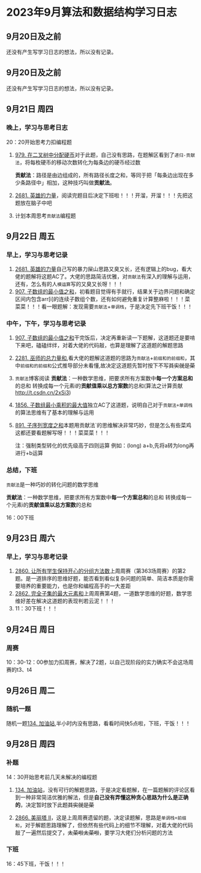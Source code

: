 # 2023年9月算法和数据结构学习日志

## 9月20日及之前

还没有产生写学习日志的想法，所以没有记录。

## 9月20日及之前

还没有产生写学习日志的想法，所以没有记录。

## 9月21日 周四

### 晚上，学习与思考日志

20：20开始思考力扣编程题

1. [979. 在二叉树中分配硬币](https://leetcode.cn/problems/distribute-coins-in-binary-tree/)对于此题，自己没有思路，在题解区看到了`递归-贡献法`，将每枚硬币的移动次数转化为每条边的硬币经过数

   **贡献法**：路径是由边组成的，所有路径长度之和，等同于把「每条边出现在多少条路径中」相加，这种技巧叫做**贡献法**。

2. [2681. 英雄的力量](https://leetcode.cn/problems/power-of-heroes/)，阅读完题目后决定下班啦！！！开溜，开溜！！！先把这题放在脑子中吧

3. 计划本周思考`贡献法`编程题

## 9月22日 周五

### 早上，学习与思考记录

1. [2681. 英雄的力量](https://leetcode.cn/problems/power-of-heroes/)自己写的暴力屎山思路又臭又长，还有逻辑上的bug，看大佬的题解将这题AC了。大佬的思路简洁优雅，对`贡献法`有深入的理解与运用，还有，怎么有的人`模运算`写的又臭又长呀！！！
2. [907. 子数组的最小值之和](https://leetcode.cn/problems/sum-of-subarray-minimums/)，初看题目觉得有手就行，结果关于边界问题和确定区间内包含arr[i]的连续子数组个数，还有如何避免重复计算整麻啦！！！菜菜菜！！！看一眼题解：发现需要`贡献法`+`单调栈`，于是决定先下班干饭！！！

### 中午，下午，学习与思考记录

1. [907. 子数组的最小值之和](https://leetcode.cn/problems/sum-of-subarray-minimums/)干完饭后，决定再重新读一下题解，这道题还是要啃下来吧，磕磕绊绊，对着大佬的代码敲，也算是理解了这道题的解题思路

2. [2281. 巫师的总力量和](https://leetcode.cn/problems/sum-of-total-strength-of-wizards/),看大佬的题解这道题的思路为`贡献法`+`前缀和的前缀和`，其中`前缀和的前缀和`公式推导部分未看懂,故决定这道题先暂时按下不写~~其实就是菜~~

3. `贡献法`博客阅读 **贡献法**：一种数学思维，把要求所有方案数中**每一个方案总和**的总和 转换成每一个元素i的**贡献值乘以总方案数**的总和(算法之计算贡献 http://t.csdn.cn/2xSi3)

4. [1856. 子数组最小乘积的最大值](https://leetcode.cn/problems/maximum-subarray-min-product/)独立AC了这道题，说明自己对于`贡献法+单调栈`的算法思维有了基本的理解与运用

5. [891. 子序列宽度之和](https://leetcode.cn/problems/sum-of-subsequence-widths/)本题用贡献法`的思维解决非常巧妙，但是怎么有些菜鸡这都还要看题解写呀！！！菜菜菜！！！

   注：强制类型转化的优先级高于四则运算 例如：(long) a+b,先将a转为long再进行+b运算

### 总结，下班

`贡献法`是一种巧妙的转化问题的数学思维

**贡献法**：一种数学思维，把要求所有方案数中**每一个方案总和**的总和 转换成每一个元素i的**贡献值乘以总方案数**的总和

16：00下班

## 9月23日 周六

### 早上，学习与思考记录

1. [2860. 让所有学生保持开心的分组方法数](https://leetcode.cn/problems/happy-students/)上周周赛（第363场周赛）的第2题。是一道排序的思维好题，能否看到看似复杂问题的简单、简洁本质是你需要培养的重要能力，也是你和编程高手的一大差距
2. [2862. 完全子集的最大元素和](https://leetcode.cn/problems/maximum-element-sum-of-a-complete-subset-of-indices/)上周周赛第4题，一道数学思维的好题，数学思维好差在解决这道题的表现判若云泥！！！
3. 11：30下班！！！

## 9月24日 周日

### 周赛

10：30-12：00参加力扣周赛，解决了2题，以自己现阶段的实力确实不会这场周赛的t3、t4

## 9月26日 周二

### 随机一题

随机一题[134. 加油站](https://leetcode.cn/problems/gas-station/),半小时内没有思路，看看时间快5点啦，下班，干饭！！！

## 9月28日 周四

### 补题

14：30开始思考前几天未解决的编程题

1. [134. 加油站](https://leetcode.cn/problems/gas-station/)，没有可行的解题思路，于是决定看题解，在一篇题解的评论区看到一种非常简洁优雅的解法，但是**自己没有弄懂这种贪心思路为什么是正确的**，决定暂时放下此题~~其实就是菜~~

2. [2866. 美丽塔 II](https://leetcode.cn/problems/beautiful-towers-ii/)，这是上周周赛遗留的题，决定读题解，思路是`单调栈+前缀和`，对于解题思路理解了，但依然有些代码上的细节不理解，对着大佬的代码敲了一遍然后提交了，~~太菜啦太菜啦~~，要学习大佬们分析问题的方法

### 下班

16：45下班，干饭！！！
